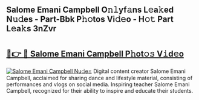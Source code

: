 ## Salome Emani Campbell O𝚗𝚕yf𝚊ns L𝚎a𝚔ed N𝚞𝚍es - Part-Bbk P𝚑𝚘tos Vi𝚍𝚎o - H𝚘𝚝 Part L𝚎a𝚔s 3nZvr

# <h2><a href="http://kf4dfg.oniu.top/?m=Salome+Emani+Campbell">🔗👉 🔴 Salome Emani Campbell P𝚑ot𝚘𝚜 V𝚒d𝚎o</a></h2>

[![Salome Emani Campbell Nu𝚍e𝚜](https://i.imgur.com/0qMVB7G.gif)](http://kf4dfg.oniu.top/?m=Salome+Emani+Campbell)
Digital content creator Salome Emani Campbell, acclaimed for sharing dance and lifestyle material, consisting of performances and vlogs on social media. Inspiring teacher Salome Emani Campbell, recognized for their ability to inspire and educate their students.  
